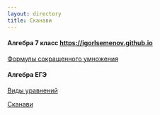 ```yaml
---
layout: directory
title: Сканави
---
```


#### Алгебра 7 класс https://igorlsemenov.github.io

[Формулы сокращенного умножения](https://igorlsemenov.github.io/math/алгебра/7/ф-лы_сокр._умножения)

#### Алгебра ЕГЭ

[Виды уравнений](https://igorlsemenov.github.io/math/алгебра/егэ/егэ_ералаш)

[Сканави](https://igorlsemenov.github.io/math/алгебра/сканави)
